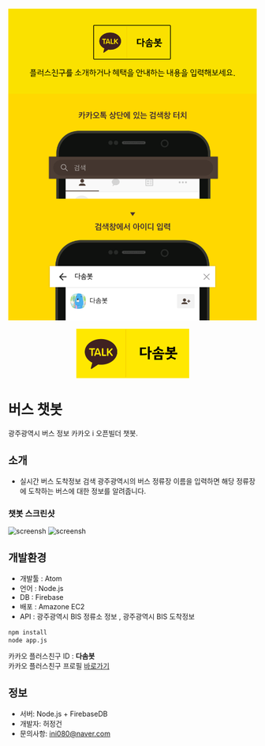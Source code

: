 <div align="center">

  ![카카오톡홍보](./screenshot/kakao_guide.png)

  ![카카오톡아이디](./screenshot/kakao_id.png)
</div>


# 버스 챗봇
광주광역시 버스 정보 카카오 i 오픈빌더 챗봇.

## 소개
  - 실시간 버스 도착정보 검색
광주광역시의 버스 정류장 이름을 입력하면 해당 정류장에 도착하는 버스에 대한 정보를 알려줍니다.

### 챗봇 스크린샷
![screensh](./screenshot/capture1.png)
![screensh](./screenshot/capture2.png)



## 개발환경
- 개발툴 : Atom
- 언어 : Node.js
- DB : Firebase
- 배포 : Amazone EC2
- API : 광주광역시 BIS 정류소 정보 , 광주광역시 BIS 도착정보
```
npm install
node app.js
```
카카오 플러스친구 ID : <b>다솜봇</b>  
카카오 플러스친구 프로필 [바로가기](http://pf.kakao.com/_xhnFbT)

## 정보
- 서버: Node.js + FirebaseDB
- 개발자: 허정건
- 문의사항: ini080@naver.com
